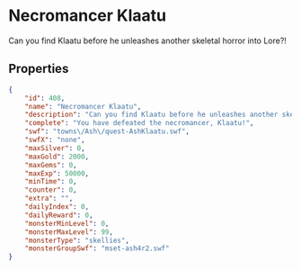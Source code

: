 # Necromancer Klaatu

Can you find Klaatu before he unleashes another skeletal horror into Lore?!

## Properties

```json
{
    "id": 408,
    "name": "Necromancer Klaatu",
    "description": "Can you find Klaatu before he unleashes another skeletal horror into Lore?!",
    "complete": "You have defeated the necromancer, Klaatu!",
    "swf": "towns\/Ash\/quest-AshKlaatu.swf",
    "swfX": "none",
    "maxSilver": 0,
    "maxGold": 2000,
    "maxGems": 0,
    "maxExp": 50000,
    "minTime": 0,
    "counter": 0,
    "extra": "",
    "dailyIndex": 0,
    "dailyReward": 0,
    "monsterMinLevel": 0,
    "monsterMaxLevel": 99,
    "monsterType": "skellies",
    "monsterGroupSwf": "mset-ash4r2.swf"
}
```

